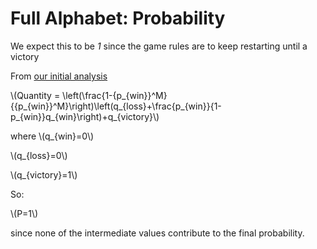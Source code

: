 # Full Alphabet: Probability

We expect this to be *1* since the game rules are to keep restarting until a victory

From [our initial analysis](full.html)

\\(Quantity = \left(\frac{1-{p_{win}}^M}{{p_{win}}^M}\right)\left(q_{loss}+\frac{p_{win}}{1-p_{win}}q_{win}\right)+q_{victory}\\)

where
\\(q_{win}=0\\)

\\(q_{loss}=0\\)

\\(q_{victory}=1\\)

So: 

\\(P=1\\)

since none of the intermediate values contribute to the final probability.

